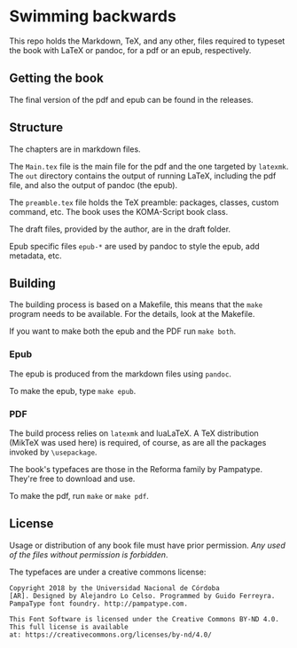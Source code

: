 # Swimming backwards

This repo holds the Markdown, TeX, and any other, files required to 
typeset the book with LaTeX or pandoc, for a pdf or an epub, 
respectively.

## Getting the book

The final version of the pdf and epub can be found in the releases.

## Structure

The chapters are in markdown files.

The `Main.tex` file is the main file for the pdf and the one targeted 
by `latexmk`. The `out` directory contains the output of running 
LaTeX, including the pdf file, and also the output of pandoc (the 
epub).

The `preamble.tex` file holds the TeX preamble: packages, classes, 
custom command, etc. The book uses the KOMA-Script book class.

The draft files, provided by the author, are in the draft folder.

Epub specific files `epub-*` are used by pandoc to style the epub, add 
metadata, etc.

## Building

The building process is based on a Makefile, this means that the 
`make` program needs to be available. For the details, look at the 
Makefile.

If you want to make both the epub and the PDF run `make both`.

### Epub

The epub is produced from the markdown files using `pandoc`.

To make the epub, type `make epub`.

### PDF

The build process relies on `latexmk` and luaLaTeX. A TeX distribution 
(MikTeX was used here) is required, of course, as are all the packages 
invoked by `\usepackage`.

The book's typefaces are those in the Reforma family by Pampatype. 
They're free to download and use.

To make the pdf, run `make` or `make pdf`.

## License

Usage or distribution of any book file must have prior permission. 
*Any used of the files without permission is forbidden*.

The typefaces are under a creative commons license:

```{none} 
Copyright 2018 by the Universidad Nacional de Córdoba 
[AR]. Designed by Alejandro Lo Celso. Programmed by Guido Ferreyra. 
PampaType font foundry. http://pampatype.com.

This Font Software is licensed under the Creative Commons BY-ND 4.0. 
This full license is available 
at: https://creativecommons.org/licenses/by-nd/4.0/ 
```
